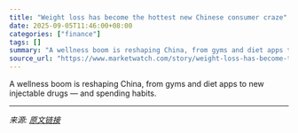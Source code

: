 ```yaml
---
title: "Weight loss has become the hottest new Chinese consumer craze"
date: 2025-09-05T11:46:00+08:00
categories: ["finance"]
tags: []
summary: "A wellness boom is reshaping China, from gyms and diet apps to new injectable drugs — and spending habits."
source_url: "https://www.marketwatch.com/story/weight-loss-has-become-the-hottest-new-chinese-consumer-craze-4d9d70fb?mod=mw_rss_topstories"
---
```


A wellness boom is reshaping China, from gyms and diet apps to new injectable drugs — and spending habits.

---

*来源: [原文链接](https://www.marketwatch.com/story/weight-loss-has-become-the-hottest-new-chinese-consumer-craze-4d9d70fb?mod=mw_rss_topstories)*
